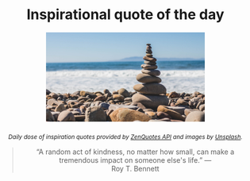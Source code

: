
<div align="center">

# Inspirational quote of the day

<img src="./data/photo.jpeg" alt="Beautiful nature photo" width="320" height="180">

<sub><i>Daily dose of inspiration quotes provided by [ZenQuotes API](https://zenquotes.io/) and images by [Unsplash](https://unsplash.com/).</i></sub>


<blockquote>&ldquo;A random act of kindness, no matter how small, can make a tremendous impact on someone else's life.&rdquo; &mdash; <footer>Roy T. Bennett</footer></blockquote>

</div>
